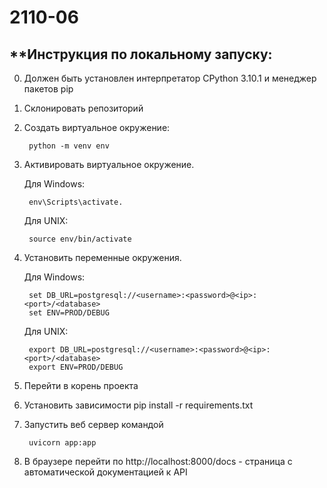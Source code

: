# 2110-06

## **Инструкция по локальному запуску:

0. Должен быть установлен интерпретатор CPython 3.10.1 и менеджер пакетов pip
1. Склонировать репозиторий
2. Создать виртуальное окружение:

        python -m venv env
3. Активировать виртуальное окружение.

    Для Windows:

        env\Scripts\activate.

    Для UNIX:

        source env/bin/activate
4. Установить переменные окружения.

    Для Windows:

        set DB_URL=postgresql://<username>:<password>@<ip>:<port>/<database>
        set ENV=PROD/DEBUG

    Для UNIX:

        export DB_URL=postgresql://<username>:<password>@<ip>:<port>/<database>
        export ENV=PROD/DEBUG
5. Перейти в корень проекта
6. Установить зависимости pip install -r requirements.txt
7. Запустить веб сервер командой

        uvicorn app:app
8. В браузере перейти по http://localhost:8000/docs - страница с автоматической документацией к API